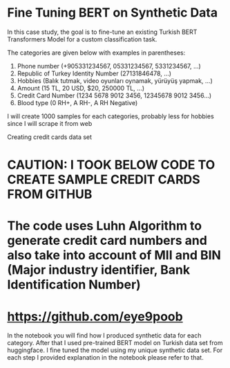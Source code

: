 # Fine Tuning BERT on Synthetic Data


In this case study, the goal is to fine-tune an existing Turkish BERT Transformers
Model for a custom classification task.

The categories are given below with examples in parentheses:

1) Phone number (+905331234567, 05331234567, 5331234567, ...)
2) Republic of Turkey Identity Number (27131846478, ...)
3) Hobbies (Balık tutmak, video oyunları oynamak, yürüyüş yapmak, ...)
4) Amount (15 TL, 20 USD, $20, 250000 TL, ...)
5) Credit Card Number (1234 5678 9012 3456, 12345678 9012 3456...)
6) Blood type (0 RH+, A RH-, A RH Negative)

 I will create 1000 samples for each categories, probably less for hobbies since I will scrape it from web 
 
Creating credit cards data set
# **CAUTION: I TOOK BELOW CODE TO CREATE SAMPLE CREDIT CARDS FROM GITHUB**
# 
# The code uses Luhn Algorithm to generate credit card numbers and also take into account of MII and BIN (Major industry identifier, Bank Identification Number)
# 
# https://github.com/eye9poob
 
In the notebook you will find how I produced synthetic data for each category. After that I used pre-trained BERT model on Turkish data set from huggingface. I fine tuned the model using my unique synthetic data set. For each step I provided explanation in the notebook please refer to that.
